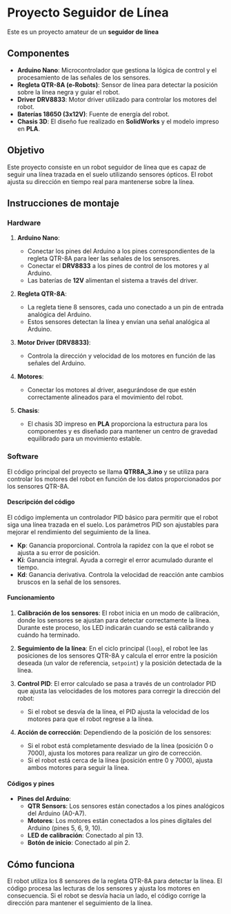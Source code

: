 # Proyecto Seguidor de Línea 

Este es un proyecto amateur de un **seguidor de línea** 

## Componentes

- **Arduino Nano**: Microcontrolador que gestiona la lógica de control y el procesamiento de las señales de los sensores.
- **Regleta QTR-8A (e-Robots)**: Sensor de línea para detectar la posición sobre la línea negra y guiar el robot.
- **Driver DRV8833**: Motor driver utilizado para controlar los motores del robot.
- **Baterías 18650 (3x12V)**: Fuente de energía del robot.
- **Chasis 3D**: El diseño fue realizado en **SolidWorks** y el modelo impreso en **PLA**.

## Objetivo

Este proyecto consiste en un robot seguidor de línea que es capaz de seguir una línea trazada en el suelo utilizando sensores ópticos. El robot ajusta su dirección en tiempo real para mantenerse sobre la línea.

## Instrucciones de montaje

### Hardware

1. **Arduino Nano**: 
   - Conectar los pines del Arduino a los pines correspondientes de la regleta QTR-8A para leer las señales de los sensores.
   - Conectar el **DRV8833** a los pines de control de los motores y al Arduino.
   - Las baterías de **12V** alimentan el sistema a través del driver.

2. **Regleta QTR-8A**:
   - La regleta tiene 8 sensores, cada uno conectado a un pin de entrada analógica del Arduino. 
   - Estos sensores detectan la línea y envían una señal analógica al Arduino.

3. **Motor Driver (DRV8833)**:
   - Controla la dirección y velocidad de los motores en función de las señales del Arduino.

4. **Motores**:
   - Conectar los motores al driver, asegurándose de que estén correctamente alineados para el movimiento del robot.

5. **Chasis**:
   - El chasis 3D impreso en **PLA** proporciona la estructura para los componentes y es diseñado para mantener un centro de gravedad equilibrado para un movimiento estable.

### Software

El código principal del proyecto se llama **QTR8A_3.ino** y se utiliza para controlar los motores del robot en función de los datos proporcionados por los sensores QTR-8A.

#### Descripción del código

El código implementa un controlador PID básico para permitir que el robot siga una línea trazada en el suelo. Los parámetros PID son ajustables para mejorar el rendimiento del seguimiento de la línea.

- **Kp**: Ganancia proporcional. Controla la rapidez con la que el robot se ajusta a su error de posición.
- **Ki**: Ganancia integral. Ayuda a corregir el error acumulado durante el tiempo.
- **Kd**: Ganancia derivativa. Controla la velocidad de reacción ante cambios bruscos en la señal de los sensores.

#### Funcionamiento

1. **Calibración de los sensores**:
   El robot inicia en un modo de calibración, donde los sensores se ajustan para detectar correctamente la línea. Durante este proceso, los LED indicarán cuando se está calibrando y cuándo ha terminado.
   
2. **Seguimiento de la línea**:
   En el ciclo principal (`loop`), el robot lee las posiciones de los sensores QTR-8A y calcula el error entre la posición deseada (un valor de referencia, `setpoint`) y la posición detectada de la línea. 
   
3. **Control PID**:
   El error calculado se pasa a través de un controlador PID que ajusta las velocidades de los motores para corregir la dirección del robot:
   - Si el robot se desvía de la línea, el PID ajusta la velocidad de los motores para que el robot regrese a la línea.
   
4. **Acción de corrección**:
   Dependiendo de la posición de los sensores:
   - Si el robot está completamente desviado de la línea (posición 0 o 7000), ajusta los motores para realizar un giro de corrección.
   - Si el robot está cerca de la línea (posición entre 0 y 7000), ajusta ambos motores para seguir la línea.

#### Códigos y pines

- **Pines del Arduino**:
   - **QTR Sensors**: Los sensores están conectados a los pines analógicos del Arduino (A0-A7).
   - **Motores**: Los motores están conectados a los pines digitales del Arduino (pines 5, 6, 9, 10).
   - **LED de calibración**: Conectado al pin 13.
   - **Botón de inicio**: Conectado al pin 2.

## Cómo funciona

El robot utiliza los 8 sensores de la regleta QTR-8A para detectar la línea. El código procesa las lecturas de los sensores y ajusta los motores en consecuencia. Si el robot se desvía hacia un lado, el código corrige la dirección para mantener el seguimiento de la línea.

